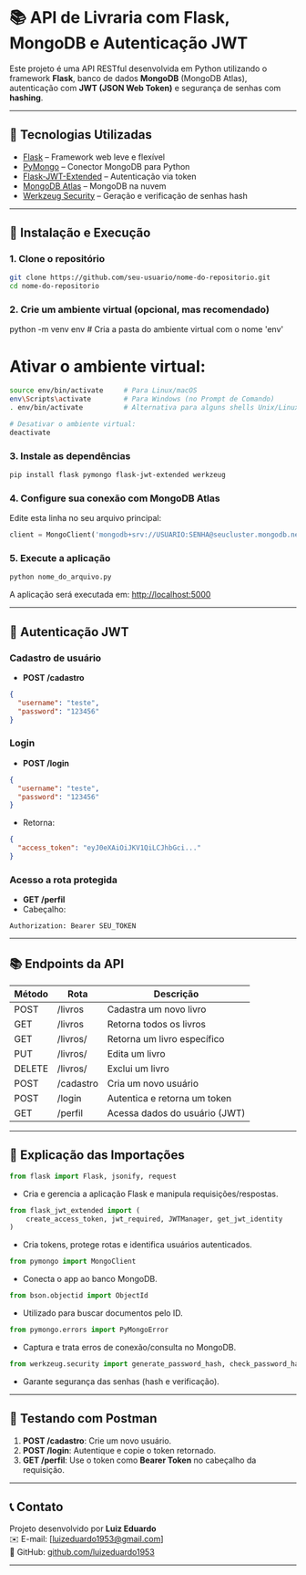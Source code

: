 
# 📚 API de Livraria com Flask, MongoDB e Autenticação JWT

Este projeto é uma API RESTful desenvolvida em Python utilizando o framework **Flask**, banco de dados **MongoDB** (MongoDB Atlas), autenticação com **JWT (JSON Web Token)** e segurança de senhas com **hashing**.  

---

## 🚀 Tecnologias Utilizadas

- [Flask](https://flask.palletsprojects.com/) – Framework web leve e flexível
- [PyMongo](https://pymongo.readthedocs.io/) – Conector MongoDB para Python
- [Flask-JWT-Extended](https://flask-jwt-extended.readthedocs.io/) – Autenticação via token
- [MongoDB Atlas](https://www.mongodb.com/cloud/atlas) – MongoDB na nuvem
- [Werkzeug Security](https://werkzeug.palletsprojects.com/) – Geração e verificação de senhas hash

---

## 🧩 Instalação e Execução

### 1. Clone o repositório
```bash
git clone https://github.com/seu-usuario/nome-do-repositorio.git
cd nome-do-repositorio
```

### 2. Crie um ambiente virtual (opcional, mas recomendado)
python -m venv env  # Cria a pasta do ambiente virtual com o nome 'env'

# Ativar o ambiente virtual:
``` bash
source env/bin/activate     # Para Linux/macOS
env\Scripts\activate        # Para Windows (no Prompt de Comando)
. env/bin/activate          # Alternativa para alguns shells Unix/Linux

# Desativar o ambiente virtual:
deactivate
```

### 3. Instale as dependências
```bash
pip install flask pymongo flask-jwt-extended werkzeug
```

### 4. Configure sua conexão com MongoDB Atlas
Edite esta linha no seu arquivo principal:
```python
client = MongoClient('mongodb+srv://USUARIO:SENHA@seucluster.mongodb.net/?retryWrites=true&w=majority')
```

### 5. Execute a aplicação
```bash
python nome_do_arquivo.py
```

A aplicação será executada em: [http://localhost:5000](http://localhost:5000)

---

## 🔐 Autenticação JWT

### Cadastro de usuário
- **POST /cadastro**
```json
{
  "username": "teste",
  "password": "123456"
}
```

### Login
- **POST /login**
```json
{
  "username": "teste",
  "password": "123456"
}
```
- Retorna:
```json
{
  "access_token": "eyJ0eXAiOiJKV1QiLCJhbGci..."
}
```

### Acesso a rota protegida
- **GET /perfil**
- Cabeçalho:
```
Authorization: Bearer SEU_TOKEN
```

---

## 📚 Endpoints da API

| Método | Rota               | Descrição                     |
|--------|--------------------|-------------------------------|
| POST   | /livros            | Cadastra um novo livro        |
| GET    | /livros            | Retorna todos os livros       |
| GET    | /livros/<isbn>     | Retorna um livro específico   |
| PUT    | /livros/<isbn>     | Edita um livro                |
| DELETE | /livros/<isbn>     | Exclui um livro               |
| POST   | /cadastro          | Cria um novo usuário          |
| POST   | /login             | Autentica e retorna um token  |
| GET    | /perfil            | Acessa dados do usuário (JWT) |

---

## 🧠 Explicação das Importações

```python
from flask import Flask, jsonify, request
```
- Cria e gerencia a aplicação Flask e manipula requisições/respostas.

```python
from flask_jwt_extended import (
    create_access_token, jwt_required, JWTManager, get_jwt_identity
)
```
- Cria tokens, protege rotas e identifica usuários autenticados.

```python
from pymongo import MongoClient
```
- Conecta o app ao banco MongoDB.

```python
from bson.objectid import ObjectId
```
- Utilizado para buscar documentos pelo ID.

```python
from pymongo.errors import PyMongoError
```
- Captura e trata erros de conexão/consulta no MongoDB.

```python
from werkzeug.security import generate_password_hash, check_password_hash
```
- Garante segurança das senhas (hash e verificação).

---

## 🧪 Testando com Postman

1. **POST /cadastro**: Crie um novo usuário.
2. **POST /login**: Autentique e copie o token retornado.
3. **GET /perfil**: Use o token como **Bearer Token** no cabeçalho da requisição.

---

## 📞 Contato

Projeto desenvolvido por **Luiz Eduardo**  
✉️ E-mail: [luizeduardo1953@gmail.com]  
🐙 GitHub: [github.com/luizeduardo1953](https://github.com/luizeduardo1953)

---
